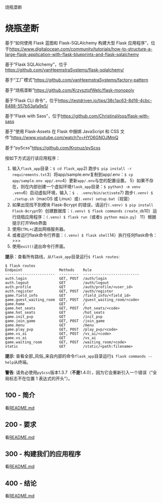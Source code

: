 烧瓶垄断

# 烧瓶垄断

基于“如何使用 Flask 蓝图和 Flask-SQLAlchemy 构建大型 Flask 应用程序”，位于<https://www.digitalocean.com/community/tutorials/how-to-structure-a-large-flask-application-with-flask-blueprints-and-flask-sqlalchemy>

基于“Flask SQLAlchemy”，位于<https://github.com/vanHeemstraSystems/flask-sqlalchemy/>

基于“工厂模式”<https://github.com/vanHeemstraSystems/factory-pattern>

基于“烧瓶垄断”<https://github.com/KrzysztofWelc/flask-monopoly>

基于“Flask CLI 命令”，位于<https://testdriven.io/tips/38c1ac63-8d16-4cbc-8488-557b53afa9e5/>

基于“Flask with Sass”，位于<https://github.com/ChristinaVoss/flask-with-sass>

基于“使用 Flask-Assets 在 Flask 中捆绑 JavaScript 和 CSS 文件”<https://www.youtube.com/watch?v=HYO6GNOJMmQ>

基于“pyScss”<https://github.com/Kronuz/pyScss>

按如下方式运行该应用程序：

1) 输入`flask_app`目录：`$ cd flask_app`2) 跑步`$ pip install -r requirements.txt`3）将app/sample.env复制到app/.env：`$ cp app/sample.env app/.env`4）更新`app/.env`与您的配置设置。
5）如果不存在，则在内部创建一个虚拟环境`flask_app`目录：`$ python3 -m venv .venv`6）启动虚拟环境，输入：`$ . .venv/bin/activate`7) 跑步`(.venv) $ ./setup.sh`（macOS 或 Linux）或`(.venv) setup.bat`（视窗）
8) 如果出现找不到模块 Flask-Bcrypt 的错误，请运行`(.venv) $ pip install Flask-Bcrypt`9）创建数据库：`(.venv) $ flask commands create_db`10）运行烧瓶应用程序：`(.venv) $ flask run`（或者`$ python main.py`）
11）根据提示打开Web界面
12) 使用`CTRL+c`退出网络服务器。
13) 或者运行flask命令行界面：`(.venv) $ flask shell`14）执行任何flask命令：>>>
15) 使用`exit()`退出命令行界面。

**提示**：查看所有路线，从`flask_app`目录运行`$ flask routes`:

    $ flask routes
    Endpoint                 Methods    Rule                      
    -----------------------  ---------  --------------------------
    auth.login               GET, POST  /auth/login               
    auth.logout              GET        /auth/logout              
    auth.profile             GET        /auth/profile/<user_id>   
    auth.register            GET, POST  /auth/register            
    game.field_info          GET        /field_info/<field_id>    
    game.guest_waiting_room  GET, POST  /guest_waiting_room/<code>
    game.home                GET        /                         
    game.hot_seats           GET, POST  /hot_seats/<code>         
    game.hot_seats           GET        /hot_seats                
    game.init_pvp            GET        /init_pvp                 
    game.join_game           GET, POST  /join_game                
    game.menu                GET        /menu                     
    game.play_pvp            GET, POST  /play_pvp/<code>          
    game.vs_ai               GET, POST  /vs_ai/<code>             
    game.vs_ai               GET        /vs_ai                    
    game.waiting_room        GET, POST  /waiting_room/<code>      
    static                   GET        /static/<path:filename>

**提示**: 查看全部_风俗_来自内部的命令`flask_app`目录运行`$ flask commands --help`从终端。

**警告**: 请务必使用`pyScss`版本1.3.7（**不是**1.4.0），因为它会重新引入一个错误（“全局标志不在位置 1 表达式的开头”）。

## 100 - 简介

看[README.md](./100/README.md)

## 200 - 要求

看[README.md](./200/README.md)

## 300 - 构建我们的应用程序

看[README.md](./300/README.md)

## 400 - 结论

看[README.md](./400/README.md)

